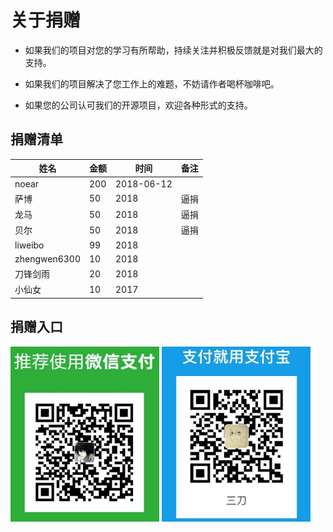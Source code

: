 # 关于捐赠

- 如果我们的项目对您的学习有所帮助，持续关注并积极反馈就是对我们最大的支持。

- 如果我们的项目解决了您工作上的难题，不妨请作者喝杯咖啡吧。

- 如果您的公司认可我们的开源项目，欢迎各种形式的支持。


## 捐赠清单

| 姓名 | 金额 | 时间 |备注 |
|---|---|---|---|
|noear|200|2018-06-12| |
|萨博|50|2018|逼捐|
|龙马|50|2018|逼捐|
|贝尔|50|2018|逼捐|
|liweibo|99|2018| |
|zhengwen6300|10|2018| |
|刀锋剑雨|20|2018| |
|小仙女 |10 | 2017 | ||

## 捐赠入口

<img src="images/wx.jpg" width="238" height="280"/>
<img src="images/alipay.jpg" width="238" height="280"/>
